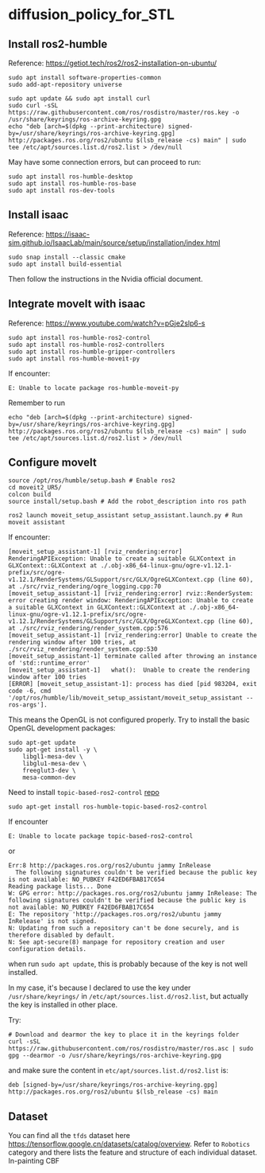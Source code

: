 # diffusion_policy_for_STL

## Install ros2-humble
Reference:
https://getiot.tech/ros2/ros2-installation-on-ubuntu/
```
sudo apt install software-properties-common
sudo add-apt-repository universe

sudo apt update && sudo apt install curl
sudo curl -sSL https://raw.githubusercontent.com/ros/rosdistro/master/ros.key -o /usr/share/keyrings/ros-archive-keyring.gpg
echo "deb [arch=$(dpkg --print-architecture) signed-by=/usr/share/keyrings/ros-archive-keyring.gpg] http://packages.ros.org/ros2/ubuntu $(lsb_release -cs) main" | sudo tee /etc/apt/sources.list.d/ros2.list > /dev/null
```
May have some connection errors, but can proceed to run:
```
sudo apt install ros-humble-desktop
sudo apt install ros-humble-ros-base
sudo apt install ros-dev-tools
```
## Install isaac
Reference:
https://isaac-sim.github.io/IsaacLab/main/source/setup/installation/index.html
```
sudo snap install --classic cmake
sudo apt install build-essential
```
Then follow the instructions in the Nvidia official document.

## Integrate moveIt with isaac
Reference: 
https://www.youtube.com/watch?v=pGje2slp6-s

```
sudo apt install ros-humble-ros2-control
sudo apt install ros-humble-ros2-controllers
sudo apt install ros-humble-gripper-controllers
sudo apt install ros-humble-moveit-py
```

If encounter:
```
E: Unable to locate package ros-humble-moveit-py
```
Remember to run 
```
echo "deb [arch=$(dpkg --print-architecture) signed-by=/usr/share/keyrings/ros-archive-keyring.gpg] http://packages.ros.org/ros2/ubuntu $(lsb_release -cs) main" | sudo tee /etc/apt/sources.list.d/ros2.list > /dev/null
```
## Configure moveIt 
```
source /opt/ros/humble/setup.bash # Enable ros2
cd moveit2_UR5/
colcon build
source install/setup.bash # Add the robot_description into ros path

ros2 launch moveit_setup_assistant setup_assistant.launch.py # Run moveit assistant
```

If encounter:
```
[moveit_setup_assistant-1] [rviz_rendering:error] RenderingAPIException: Unable to create a suitable GLXContext in GLXContext::GLXContext at ./.obj-x86_64-linux-gnu/ogre-v1.12.1-prefix/src/ogre-v1.12.1/RenderSystems/GLSupport/src/GLX/OgreGLXContext.cpp (line 60), at ./src/rviz_rendering/ogre_logging.cpp:70
[moveit_setup_assistant-1] [rviz_rendering:error] rviz::RenderSystem: error creating render window: RenderingAPIException: Unable to create a suitable GLXContext in GLXContext::GLXContext at ./.obj-x86_64-linux-gnu/ogre-v1.12.1-prefix/src/ogre-v1.12.1/RenderSystems/GLSupport/src/GLX/OgreGLXContext.cpp (line 60), at ./src/rviz_rendering/render_system.cpp:576
[moveit_setup_assistant-1] [rviz_rendering:error] Unable to create the rendering window after 100 tries, at ./src/rviz_rendering/render_system.cpp:530
[moveit_setup_assistant-1] terminate called after throwing an instance of 'std::runtime_error'
[moveit_setup_assistant-1]   what():  Unable to create the rendering window after 100 tries
[ERROR] [moveit_setup_assistant-1]: process has died [pid 983204, exit code -6, cmd '/opt/ros/humble/lib/moveit_setup_assistant/moveit_setup_assistant --ros-args'].
```

This means the OpenGL is not configured properly.
Try to install the basic OpenGL development packages:
```
sudo apt-get update
sudo apt-get install -y \
    libgl1-mesa-dev \
    libglu1-mesa-dev \
    freeglut3-dev \
    mesa-common-dev
```

Need to install `topic-based-ros2-control` [repo](https://github.com/PickNikRobotics/topic_based_ros2_control/blob/main/doc/installation.md)
```
sudo apt-get install ros-humble-topic-based-ros2-control
```
If encounter 
```
E: Unable to locate package topic-based-ros2-control
```
or 
```
Err:8 http://packages.ros.org/ros2/ubuntu jammy InRelease
  The following signatures couldn't be verified because the public key is not available: NO_PUBKEY F42ED6FBAB17C654
Reading package lists... Done
W: GPG error: http://packages.ros.org/ros2/ubuntu jammy InRelease: The following signatures couldn't be verified because the public key is not available: NO_PUBKEY F42ED6FBAB17C654
E: The repository 'http://packages.ros.org/ros2/ubuntu jammy InRelease' is not signed.
N: Updating from such a repository can't be done securely, and is therefore disabled by default.
N: See apt-secure(8) manpage for repository creation and user configuration details.
```

when run `sudo apt update`, this is probably because of the key is not well installed.

In my case, it's because I declared to use the key under `/usr/share/keyrings/` in `/etc/apt/sources.list.d/ros2.list`, but actually the key is installed in other place. 

Try: 
```
# Download and dearmor the key to place it in the keyrings folder
curl -sSL https://raw.githubusercontent.com/ros/rosdistro/master/ros.asc | sudo gpg --dearmor -o /usr/share/keyrings/ros-archive-keyring.gpg
```
and make sure the content in `etc/apt/sources.list.d/ros2.list` is:
```
deb [signed-by=/usr/share/keyrings/ros-archive-keyring.gpg] http://packages.ros.org/ros2/ubuntu $(lsb_release -cs) main
```
## Dataset
You can find all the `tfds` dataset here https://tensorflow.google.cn/datasets/catalog/overview.
Refer to `Robotics` category and there lists the feature and structure of each individual dataset.
In-painting
CBF
